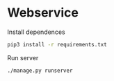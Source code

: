# Webservice

Install dependences

```bash
pip3 install -r requirements.txt
```
Run server

```bash
./manage.py runserver
```
